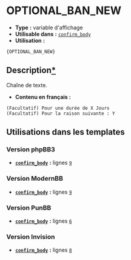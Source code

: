 # OPTIONAL_BAN_NEW
* __Type__ __:__ variable d'affichage
* __Utilisable dans__ __:__ [`confirm_body`](../tpl/confirm_body.md#readme)
* __Utilisation__ __:__

```smarty
{OPTIONAL_BAN_NEW}
```

## Description[*](https://fa-tvars.appspot.com/var/OPTIONAL_BAN_NEW)
Chaîne de texte.

* __Contenu en français :__ 

```
(Facultatif) Pour une durée de X Jours
(Facultatif) Pour la raison suivante : Y
```

## Utilisations dans les templates

### Version phpBB3
* __[`confirm_body`](../tpl/confirm_body.md#readme)__ __:__ lignes [`9`](../src/prosilver/confirm_body.tpl#L9)

### Version ModernBB
* __[`confirm_body`](../tpl/confirm_body.md#readme)__ __:__ lignes [`9`](../src/modernbb/confirm_body.tpl#L9)

### Version PunBB
* __[`confirm_body`](../tpl/confirm_body.md#readme)__ __:__ lignes [`6`](../src/punbb/confirm_body.tpl#L6)

### Version Invision
* __[`confirm_body`](../tpl/confirm_body.md#readme)__ __:__ lignes [`8`](../src/invision/confirm_body.tpl#L8)

